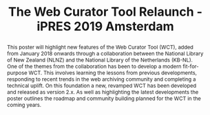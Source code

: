 ---
abstract: This poster will highlight new features of the Web Curator Tool (WCT), added
  from January 2018 onwards through a collaboration between the National Library of
  New Zealand (NLNZ) and the National Library of the Netherlands (KB-NL). One of the
  themes from the collaboration has been to develop a modern fit-for-purpose WCT.
  This involves learning the lessons from previous developments, responding to recent
  trends in the web archiving community and completing a technical uplift. On this
  foundation a new, revamped WCT has been developed and released as version 2.x. As
  well as highlighting the latest developments the poster outlines the roadmap and
  community building planned for the WCT in the coming years.
creators:
- O’Brien, Ben
- van der Hoeven, Jeffrey
date: null
document_url: https://services.phaidra.univie.ac.at/api/object/o:1079788/download
grand_parent: iPRES
institutions: []
keywords: []
landing_page_url: https://phaidra.univie.ac.at/o:1079788
language: eng
layout: publication
license: CC BY 4.0 International
notes_url: null
parent: iPRES 2019
presentation_url: null
size: 106014
source_name: iPRES
title: The Web Curator Tool Relaunch - iPRES 2019 Amsterdam
type: poster
year: 2019
---